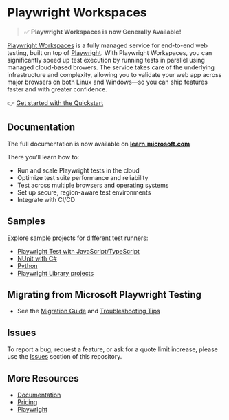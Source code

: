 # Playwright Workspaces

> ✅ **Playwright Workspaces is now Generally Available!**

[Playwright Workspaces](https://aka.ms/pww/docs) is a fully managed service for end-to-end web testing, built on top of [Playwright](https://playwright.dev). With Playwright Workspaces, you can significantly speed up test execution by running tests in parallel using managed cloud-based browers. The service takes care of the underlying infrastructure and complexity, allowing you to validate your web app across major browsers on both Linux and Windows—so you can ship features faster and with greater confidence.

👉 [Get started with the Quickstart](https://aka.ms/pww/docs/quickstart)


## Documentation

The full documentation is now available on [**learn.microsoft.com**](https://aka.ms/pww.docs)

There you’ll learn how to:

- Run and scale Playwright tests in the cloud
- Optimize test suite performance and reliability
- Test across multiple browsers and operating systems
- Set up secure, region-aware test environments
- Integrate with CI/CD

## Samples

Explore sample projects for different test runners:

- [Playwright Test with JavaScript/TypeScript](./samples/playwright-tests/)
- [NUnit with C#](./samples/.NET)
- [Python](./samples/playwright-python/)
- [Playwright Library projects](./samples/playwright-lib/)

## Migrating from Microsoft Playwright Testing

- See the [Migration Guide](./migration-guide.md) and [Troubleshooting Tips](./migration-troubleshooting.md)

## Issues

To report a bug, request a feature, or ask for a quote limit increase, please use the [Issues](https://github.com/Azure/playwright-workspaces/issues) section of this repository.

## More Resources

- [Documentation](https://aka.ms/pww/)
- [Pricing](https://aka.ms/pww/pricing)
- [Playwright](https://playwright.dev)